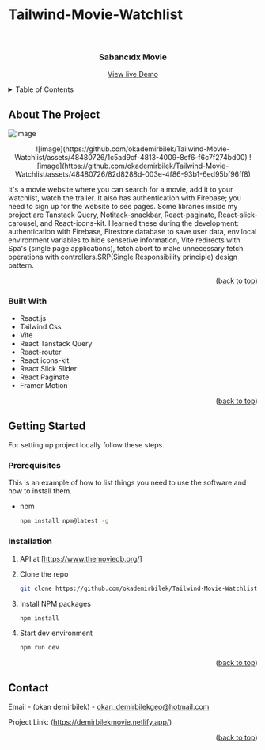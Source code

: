 # Tailwind-Movie-Watchlist

<!-- Improved compatibility of back to top link: See: https://github.com/othneildrew/Best-README-Template/pull/73 -->
<a name="readme-top"></a>

<!-- PROJECT LOGO -->
<br />
<div align="center">
  <h3 align="center">Sabancıdx Movie</h3>

  <p align="center">
    <a href="https://demirbilekmovie.netlify.app/">View live Demo</a>
  </p>
</div>



<!-- TABLE OF CONTENTS -->
<details>
  <summary>Table of Contents</summary>
  <ol>
    <li>
      <a href="#about-the-project">About The Project</a>
      <ul>
        <li><a href="#built-with">Built With</a></li>
      </ul>
    </li>
    <li>
      <a href="#getting-started">Getting Started</a>
      <ul>
        <li><a href="#prerequisites">Prerequisites</a></li>
        <li><a href="#installation">Installation</a></li>
      </ul>
    </li>
    <li><a href="#contact">Contact</a></li>
  </ol>
</details>



<!-- ABOUT THE PROJECT -->
## About The Project

![image](https://github.com/okademirbilek/Sabancidx-Movie/assets/48480726/5441804d-cf53-41f7-addb-9accddc2cb4c)
<div align="center">
![image](https://github.com/okademirbilek/Tailwind-Movie-Watchlist/assets/48480726/1c5ad9cf-4813-4009-8ef6-f6c7f274bd00) ![image](https://github.com/okademirbilek/Tailwind-Movie-Watchlist/assets/48480726/82d8288d-003e-4f86-93b1-6ed95bf96ff8)
  
</div>



It's a movie website where you can search for a movie, add it to your watchlist, watch the trailer. It also has authentication with Firebase; you need to sign up for the website to see pages. Some libraries inside my project are Tanstack Query, Notitack-snackbar, React-paginate, React-slick-carousel, and React-icons-kit. I learned these during the development: authentication with Firebase, Firestore database to save user data, env.local environment variables to hide sensetive information, Vite redirects with Spa's (single page applications), fetch abort to make unnecessary fetch operations with controllers.SRP(Single Responsibility principle) design pattern.

<p align="right">(<a href="#readme-top">back to top</a>)</p>



### Built With
* React.js
* Tailwind Css
* Vite
* React Tanstack Query
* React-router
* React icons-kit
* React Slick Slider
* React Paginate
* Framer Motion
  
<p align="right">(<a href="#readme-top">back to top</a>)</p>



<!-- GETTING STARTED -->
## Getting Started

For setting up project locally follow these steps.
 

### Prerequisites

This is an example of how to list things you need to use the software and how to install them.
* npm
  ```sh
  npm install npm@latest -g
  ```

### Installation
1. API at [https://www.themoviedb.org/]
2. Clone the repo
   ```sh
   git clone https://github.com/okademirbilek/Tailwind-Movie-Watchlist.git 
   ```
3. Install NPM packages
   ```sh
   npm install
   ```

4. Start dev environment
   ```sh
   npm run dev
   ```

<p align="right">(<a href="#readme-top">back to top</a>)</p>


<!-- CONTACT -->
## Contact

Email - (okan demirbilek) - okan_demirbilekgeo@hotmail.com

Project Link: (https://demirbilekmovie.netlify.app/)

<p align="right">(<a href="#readme-top">back to top</a>)</p>


